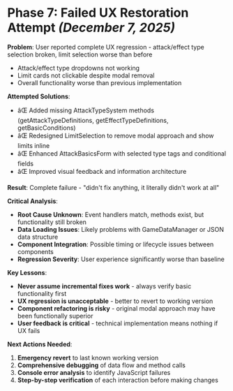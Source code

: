 ﻿# Phase 7: Failed UX Restoration Attempt *(December 7, 2025)*
**Problem**: User reported complete UX regression - attack/effect type selection broken, limit selection worse than before
- Attack/effect type dropdowns not working
- Limit cards not clickable despite modal removal
- Overall functionality worse than previous implementation

**Attempted Solutions**:
- âŒ Added missing AttackTypeSystem methods (getAttackTypeDefinitions, getEffectTypeDefinitions, getBasicConditions)
- âŒ Redesigned LimitSelection to remove modal approach and show limits inline
- âŒ Enhanced AttackBasicsForm with selected type tags and conditional fields
- âŒ Improved visual feedback and information architecture

**Result**: Complete failure - "didn't fix anything, it literally didn't work at all"

**Critical Analysis**:
- **Root Cause Unknown**: Event handlers match, methods exist, but functionality still broken
- **Data Loading Issues**: Likely problems with GameDataManager or JSON data structure
- **Component Integration**: Possible timing or lifecycle issues between components
- **Regression Severity**: User experience significantly worse than baseline

**Key Lessons**:
- **Never assume incremental fixes work** - always verify basic functionality first
- **UX regression is unacceptable** - better to revert to working version
- **Component refactoring is risky** - original modal approach may have been functionally superior
- **User feedback is critical** - technical implementation means nothing if UX fails

**Next Actions Needed**:
1. **Emergency revert** to last known working version
2. **Comprehensive debugging** of data flow and method calls
3. **Console error analysis** to identify JavaScript failures
4. **Step-by-step verification** of each interaction before making changes
